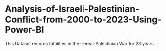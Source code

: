 # Analysis-of-Israeli-Palestinian-Conflict-from-2000-to-2023-Using-Power-BI
This Dataset records fatalities in the Isereal-Palestinian War for 23 years.
